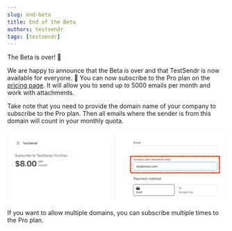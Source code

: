 ```yaml
---
slug: end-beta
title: End of the Beta
authors: testsendr
tags: [testsendr]
---
```


The Beta is over! 🎉

We are happy to announce that the Beta is over and that TestSendr is now available for everyone. 🎉 You can now subscribe to the Pro plan on the [pricing page](/pricing). It will allow you to send up to 5000 emails per month and work with attachments.

Take note that you need to provide the domain name of your company to subscribe to the Pro plan. Then all emails where the sender is from this domain will count in your monthly quota.

![](img/2023-03-25-21-44-38.png)

If you want to allow multiple domains, you can subscribe multiple times to the Pro plan.
